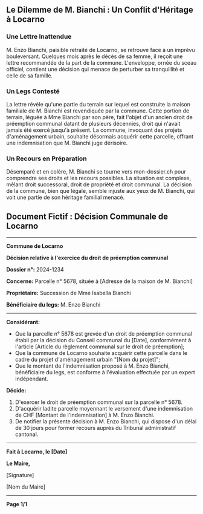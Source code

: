 ## Le Dilemme de M. Bianchi : Un Conflit d'Héritage à Locarno

### Une Lettre Inattendue

M. Enzo Bianchi, paisible retraité de Locarno, se retrouve face à un imprévu bouleversant. Quelques mois après le décès de sa femme, il reçoit une lettre recommandée de la part de la commune. L'enveloppe, ornée du sceau officiel, contient une décision qui menace de perturber sa tranquillité et celle de sa famille.

### Un Legs Contesté

La lettre révèle qu'une partie du terrain sur lequel est construite la maison familiale de M. Bianchi est revendiquée par la commune. Cette portion de terrain, léguée à Mme Bianchi par son père, fait l'objet d'un ancien droit de préemption communal datant de plusieurs décennies, droit qui n'avait jamais été exercé jusqu'à présent. La commune, invoquant des projets d'aménagement urbain, souhaite désormais acquérir cette parcelle, offrant une indemnisation que M. Bianchi juge dérisoire.

### Un Recours en Préparation

Désemparé et en colère, M. Bianchi se tourne vers mon-dossier.ch pour comprendre ses droits et les recours possibles. La situation est complexe, mêlant droit successoral, droit de propriété et droit communal. La décision de la commune, bien que légale, semble injuste aux yeux de M. Bianchi, qui voit une partie de son héritage familial menacé.

## Document Fictif : Décision Communale de Locarno

***

**Commune de Locarno**

**Décision relative à l'exercice du droit de préemption communal**

**Dossier n°:** 2024-1234

**Concerne:** Parcelle n° 5678, située à [Adresse de la maison de M. Bianchi]

**Propriétaire:** Succession de Mme Isabella Bianchi

**Bénéficiaire du legs:** M. Enzo Bianchi

---

**Considérant:**

* Que la parcelle n° 5678 est grevée d'un droit de préemption communal établi par la décision du Conseil communal du [Date], conformément à l'article [Article du règlement communal sur le droit de préemption];
* Que la commune de Locarno souhaite acquérir cette parcelle dans le cadre du projet d'aménagement urbain "[Nom du projet]";
* Que le montant de l'indemnisation proposé à M. Enzo Bianchi, bénéficiaire du legs, est conforme à l'évaluation effectuée par un expert indépendant.

**Décide:**

1. D'exercer le droit de préemption communal sur la parcelle n° 5678.
2. D'acquérir ladite parcelle moyennant le versement d'une indemnisation de CHF [Montant de l'indemnisation] à M. Enzo Bianchi.
3. De notifier la présente décision à M. Enzo Bianchi, qui dispose d'un délai de 30 jours pour former recours auprès du Tribunal administratif cantonal.

---

**Fait à Locarno, le [Date]**

**Le Maire,**

[Signature]

[Nom du Maire]

***

**Page 1/1**

